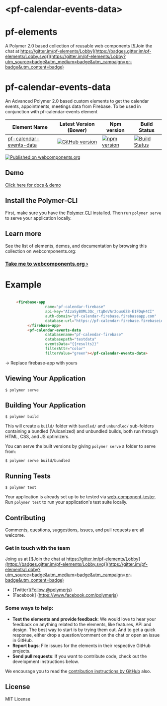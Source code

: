 # \<pf-calendar-events-data\>

# pf-elements
A Polymer 2.0 based collection of reusable web components [![Join the chat at https://gitter.im/pf-elements/Lobby](https://badges.gitter.im/pf-elements/Lobby.svg)](https://gitter.im/pf-elements/Lobby?utm_source=badge&utm_medium=badge&utm_campaign=pr-badge&utm_content=badge)

# pf-calendar-events-data

An Advanced Polymer 2.0 based custom elements to get the calendar events, appointments, meetings data from Firebase. To be used in conjunction with pf-calendar-events element


| Element Name | Latest Version (Bower) | Npm version  | Build Status |
|--------------|------------------------|--------------|--------------|
| [pf-calendar-events-data](https://github.com/PFElements/pf-calendar-events-data) | [![GitHub version](https://badge.fury.io/gh/PFElements%2Fpf-calendar-events-data.svg)](https://badge.fury.io/gh/PFElements%2Fpf-calendar-events-data) | [![npm version](https://badge.fury.io/js/pf-calendar-events-data.svg)](https://www.npmjs.com/package/pf-calendar-events-data) |[![Build Status](https://travis-ci.org/PFElements/pf-calendar-events-data.svg?branch=master)](https://travis-ci.org/PFElements/pf-calendar-events-data) | 


[![Published on webcomponents.org](https://img.shields.io/badge/webcomponents.org-published-blue.svg)](https://www.webcomponents.org/element/owner/my-element)

## Demo
[Click here for docs & demo](https://github.com/PFElements/pf-calendar-events-data/blob/master/demo/index.html)


## Install the Polymer-CLI

First, make sure you have the [Polymer CLI](https://www.npmjs.com/package/polymer-cli) installed. Then run `polymer serve` to serve your application locally.


## Learn more

See the list of elements, demos, and documentation by browsing this collection on webcomponents.org:

### [Take me to webcomponents.org ›](https://www.webcomponents.org/element/PFElements/pf-calendar-events-data)



# Example

```html

     <firebase-app
                  name="pf-calendar-firebase"
                  api-key="AIzaSyBOML3Qc_rtqDeVAr2ous6Z8-E1FDqH4CI"
                  auth-domain="pf-calendar-firebase.firebaseapp.com"
                  database-url="https://pf-calendar-firebase.firebaseio.com">
          </firebase-app>
          <pf-calendar-events-data
                  databasename="pf-calendar-firebase"
                  databasepath="testdata"
                  eventsData="{{results}}"
                  filterAttr="color"
                  filterValue="green"></pf-calendar-events-data>
```
-> Replace firebase-app with yours 



## Viewing Your Application

```
$ polymer serve
```

## Building Your Application

```
$ polymer build
```

This will create a `build/` folder with `bundled/` and `unbundled/` sub-folders
containing a bundled (Vulcanized) and unbundled builds, both run through HTML,
CSS, and JS optimizers.

You can serve the built versions by giving `polymer serve` a folder to serve
from:

```
$ polymer serve build/bundled
```

## Running Tests

```
$ polymer test
```

Your application is already set up to be tested via [web-component-tester](https://github.com/Polymer/web-component-tester). Run `polymer test` to run your application's test suite locally.

## Contributing

Comments, questions, suggestions, issues, and pull requests are all welcome.


### Get in touch with the team

Joing us at [![Join the chat at https://gitter.im/pf-elements/Lobby](https://badges.gitter.im/pf-elements/Lobby.svg)](https://gitter.im/pf-elements/Lobby?utm_source=badge&utm_medium=badge&utm_campaign=pr-badge&utm_content=badge)

- [Twitter](<a href="https://twitter.com/polymerjs" class="twitter-follow-button" data-show-count="false">Follow @polymerjs</a>)
- [Facebook] (https://www.facebook.com/polymerjs)

### Some ways to help:

- **Test the elements and provide feedback**: We would love to hear your feedback on anything related to the elements, like features, API and design. The best way to start is by trying them out. And to get a quick response, either drop a question/comment on the chat or open an issue in GitHub.
- **Report bugs**: File issues for the elements in their respective GitHub projects.
- **Send pull requests**: If you want to contribute code, check out the development instructions below.

We encourage you to read the [contribution instructions by GitHub](https://guides.github.com/activities/contributing-to-open-source/#contributing) also.

## License

MIT License
